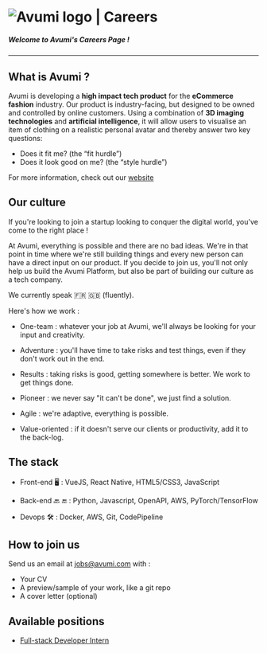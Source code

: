 # ![Avumi logo](https://www.avumi.com/img/avumi-logo.png) | Careers

##### **Welcome to Avumi's Careers Page !**

***

## What is Avumi ?

Avumi is developing a **high impact tech product** for the **eCommerce fashion** industry. Our product is industry-facing, but designed to be owned and controlled by online customers. Using a combination of **3D imaging technologies** and **artificial intelligence**, it will allow users to visualise an item of clothing on a realistic personal avatar and thereby answer two key questions:
* Does it fit me? (the “fit hurdle”)
* Does it look good on me? (the “style hurdle”)

For more information, check out our [website](https://www.avumi.com/)

## Our culture

If you're looking to join a startup looking to conquer the digital world, you've come to the right place !

At Avumi, everything is possible and there are no bad ideas. We're in that point in time where we're still building things and every new person can have a direct input on our product. If you decide to join us, you'll not only help us build the Avumi Platform, but also be part of building our culture as a tech company.


We currently speak :fr: :uk: (fluently).

Here's how we work :

* One-team : whatever your job at Avumi, we'll always be looking for your input and creativity.

* Adventure : you'll have time to take risks and test things, even if they don't work out in the end.

* Results : taking risks is good, getting somewhere is better. We work to get things done.

* Pioneer : we never say "it can't be done", we just find a solution.

* Agile : we're adaptive, everything is possible.

* Value-oriented : if it doesn't serve our clients or productivity, add it to the back-log.


## The stack

* Front-end :desktop_computer: : VueJS, React Native, HTML5/CSS3, JavaScript

* Back-end :back: :end: : Python, Javascript, OpenAPI, AWS, PyTorch/TensorFlow

* Devops :hammer_and_wrench: : Docker, AWS, Git, CodePipeline



## How to join us

Send us an email at jobs@avumi.com with :
* Your CV
* A preview/sample of your work, like a git repo
* A cover letter (optional)


## Available positions

* [Full-stack Developer Intern](./full-stack-intern.md)
